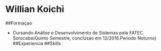 # Willian Koichi
##Formaçao
- Cursando Análise e Desenvolvimento de Sistemas pela FATEC Sorocaba(Quinto Semestre, conclusao em 12/2016.Periodo Noturno)
##Experiencia
##Skills
